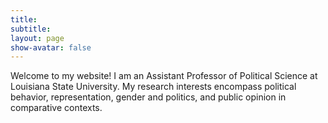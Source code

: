 ```yaml
---
title: 
subtitle:
layout: page
show-avatar: false
---
```



Welcome to my website! I am an Assistant Professor of Political Science at Louisiana State University. My research interests encompass political behavior, representation, gender and politics, and public opinion in comparative contexts.
